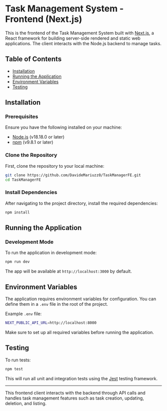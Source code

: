 # Task Management System - Frontend (Next.js)

This is the frontend of the Task Management System built with [Next.js](https://nextjs.org/), a React framework for building server-side rendered and static web applications. The client interacts with the Node.js backend to manage tasks.

## Table of Contents

- [Installation](#installation)
- [Running the Application](#running-the-application)
- [Environment Variables](#environment-variables)
- [Testing](#testing)

## Installation

### Prerequisites

Ensure you have the following installed on your machine:

- [Node.js](https://nodejs.org/) (v18.18.0 or later)
- [npm](https://www.npmjs.com/) (v9.8.1 or later)

### Clone the Repository

First, clone the repository to your local machine:

```bash
git clone https://github.com/DavideMariuzz0/TaskManagerFE.git
cd TaskManagerFE
```

### Install Dependencies

After navigating to the project directory, install the required dependencies:

```bash
npm install
```

## Running the Application

### Development Mode

To run the application in development mode:

```bash
npm run dev
```

The app will be available at `http://localhost:3000` by default.

## Environment Variables

The application requires environment variables for configuration. You can define them in a `.env` file in the root of the project.

Example `.env` file:
```bash
NEXT_PUBLIC_API_URL=http://localhost:8000
```

Make sure to set up all required variables before running the application.

## Testing

To run tests:

```bash
npm test
```

This will run all unit and integration tests using the [Jest](https://jestjs.io/) testing framework.

---

This frontend client interacts with the backend through API calls and handles task management features such as task creation, updating, deletion, and listing.


